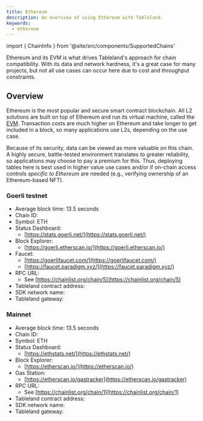 ```yaml
---
title: Ethereum
description: An overview of using Ethereum with Tableland.
keywords:
  - ethereum
---
```


import { ChainInfo } from '@site/src/components/SupportedChains'

Ethereum and its EVM is what drives Tableland's approach for chain compatibility. With its data and network hardness, it's a great case for many projects, but not all use cases can occur here due to cost and throughput constraints.

## Overview

Ethereum is the most popular and secure smart contract blockchain. All L2 solutions are built on top of Ethereum and run its virtual machine, called the [EVM](https://ethereum.org/en/developers/docs/evm/#top). Transaction costs are much higher on Ethereum and take longer to get included in a block, so many applications use L2s, depending on the use case.

Because of its security, data can be viewed as more valuable on this chain. A highly secure, battle-tested environment translates to greater reliability, so applications may choose to pay a premium for this. Thus, deploying tables here is best used in higher value use cases and/or if on-chain access controls _specific to Ethereum_ are needed (e.g., verifying ownership of an Ethereum-based NFT).

### Goerli testnet

- Average block time: 13.5 seconds
- Chain ID: <ChainInfo chain='goerli' info='chainId' />
- Symbol: ETH
- Status Dashboard:
  - [https://stats.goerli.net/](https://stats.goerli.net/)
- Block Explorer:
  - [https://goerli.etherscan.io/](https://goerli.etherscan.io/)
- Faucet:
  - [https://goerlifaucet.com/](https://goerlifaucet.com/)
  - [https://faucet.paradigm.xyz/](https://faucet.paradigm.xyz/)
- RPC URL:
  - See [https://chainlist.org/chain/5](https://chainlist.org/chain/5)
- Tableland contract address: <ChainInfo chain='goerli' info='contractAddress' />
- SDK network name: <ChainInfo chain='goerli' info='chainName' />
- Tableland gateway: <ChainInfo chain='goerli' info='baseUrl' />

### Mainnet

- Average block time: 13.5 seconds
- Chain ID: <ChainInfo chain='mainnet' info='chainId' />
- Symbol: ETH
- Status Dashboard:
  - [https://ethstats.net/](https://ethstats.net/)
- Block Explorer:
  - [https://etherscan.io/](https://etherscan.io/)
- Gas Station:
  - [https://etherscan.io/gastracker](https://etherscan.io/gastracker)
- RPC URL:
  - See [https://chainlist.org/chain/1](https://chainlist.org/chain/1)
- Tableland contract address: <ChainInfo chain='mainnet' info='contractAddress' />
- SDK network name: <ChainInfo chain='mainnet' info='chainName' />
- Tableland gateway: <ChainInfo chain='mainnet' info='baseUrl' />
